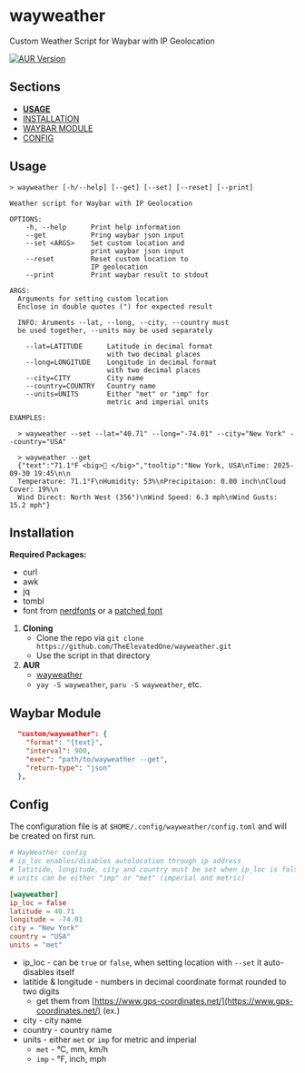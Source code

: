 # wayweather

Custom Weather Script for Waybar with IP Geolocation

[![AUR Version](https://img.shields.io/aur/version/wayweather?style=for-the-badge&logo=archlinux)](https://aur.archlinux.org/packages/wayweather)

## Sections

- [**USAGE**](#usage)
- [INSTALLATION](#installation)
- [WAYBAR MODULE](#waybar-module)
- [CONFIG](#config)

## Usage

```
> wayweather [-h/--help] [--get] [--set] [--reset] [--print]

Weather script for Waybar with IP Geolocation

OPTIONS:
    -h, --help      Print help information
    --get           Pring waybar json input
    --set <ARGS>    Set custom location and
                    print waybar json input
    --reset         Reset custom location to
                    IP geolocation
    --print         Print waybar result to stdout

ARGS:
  Arguments for setting custom location
  Enclose in double quotes (") for expected result

  INFO: Aruments --lat, --long, --city, --country must
  be used together, --units may be used separately

    --lat=LATITUDE      Latitude in decimal format
                        with two decimal places
    --long=LONGITUDE    Longitude in decimal format
                        with two decimal places
    --city=CITY         City name
    --country=COUNTRY   Country name
    --units=UNITS       Either "met" or "imp" for
                        metric and imperial units

EXAMPLES:
  
  > wayweather --set --lat="40.71" --long="-74.01" --city="New York" --country="USA"
  
  > wayweather --get
  {"text":"71.1°F <big>󰖔 </big>","tooltip":"New York, USA\nTime: 2025-09-30 19:45\n\n
  Temperature: 71.1°F\nHumidity: 53%\nPrecipitaion: 0.00 inch\nCloud Cover: 19%\n
  Wind Direct: North West (356°)\nWind Speed: 6.3 mph\nWind Gusts: 15.2 mph"}
```

## Installation

**Required Packages:**

- curl
- awk
- jq
- tombl
- font from [nerdfonts](https://www.nerdfonts.com/font-downloads) or a [patched font](https://github.com/ryanoasis/nerd-fonts?tab=readme-ov-file#font-patcher)

1. **Cloning**
    - Clone the repo via `git clone https://github.com/TheElevatedOne/wayweather.git`
    - Use the script in that directory
2. **AUR**
    - [wayweather](https://aur.archlinux.org/packages/wayweather)
    - `yay -S wayweather`, `paru -S wayweather`, etc.

## Waybar Module

```json
  "custom/wayweather": {
    "format": "{text}",
    "interval": 900,
    "exec": "path/to/wayweather --get",
    "return-type": "json"
  },
```

## Config

The configuration file is at `$HOME/.config/wayweather/config.toml`
and will be created on first run.

```toml
# WayWeather config
# ip_loc enables/disables autolocation through ip address
# latitide, longitude, city and country must be set when ip_loc is false
# units can be either "imp" or "met" (imperial and metric)

[wayweather]
ip_loc = false
latitude = 40.71
longitude = -74.01
city = "New York"
country = "USA"
units = "met"

```

- ip_loc - can be `true` or `false`, when setting location with `--set` it auto-disables itself
- latitide & longitude - numbers in decimal coordinate format rounded to two digits
  - get them from [https://www.gps-coordinates.net/](https://www.gps-coordinates.net/) (ex.)
- city - city name
- country - country name
- units - either `met` or `imp` for metric and imperial
  - `met` - °C, mm, km/h
  - `imp` - °F, inch, mph
